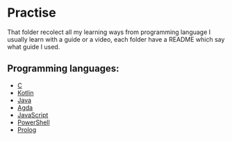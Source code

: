 # Practise

That folder recolect all my learning ways from programming 
language I usually learn with a guide or a video, each folder
have a README which say what guide I used.

## Programming languages:

- [C](C/)
- [Kotlin](Kotlin/)
- [Java](Java/)
- [Agda](Agda/)
- [JavaScript](JavaScript/)
- [PowerShell](PowerShell/)
- [Prolog](Prolog/)
